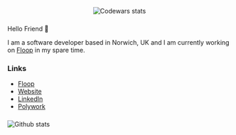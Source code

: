 <p align="center">
  <img alt="Codewars stats" src="https://www.codewars.com/users/damiensedgwick/badges/small">  
</p>

###

Hello Friend 👋

I am a software developer based in Norwich, UK and I am currently working on [Floop](https://www.feedback-loop.io) in my spare time.

### Links
* [Floop](https://www.feedback-loop.io)
* [Website](https://www.damiensedgwick.com)
* [LinkedIn](https://www.twitter.com/damiensedgwick)
* [Polywork](https://www.polywork.com/dks)

###

<picture>
  <source media="(prefers-color-scheme: dark)" srcset="https://github-readme-stats.vercel.app/api?username=damiensedgwick&count_private=true&show_icons=true&theme=dark">
  <img alt="Github stats" src="https://github-readme-stats.vercel.app/api?username=damiensedgwick&count_private=true&show_icons=true">
</picture>
